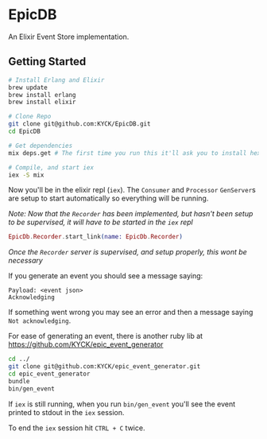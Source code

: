 # EpicDB

An Elixir Event Store implementation.

## Getting Started

```bash
# Install Erlang and Elixir
brew update
brew install erlang
brew install elixir

# Clone Repo
git clone git@github.com:KYCK/EpicDB.git
cd EpicDB

# Get dependencies
mix deps.get # The first time you run this it'll ask you to install hex. Say yes.

# Compile, and start iex
iex -S mix
```

Now you'll be in the elixir repl (`iex`). The `Consumer` and `Processor` `GenServer`s are setup to start automatically so everything will be running.

_Note: Now that the `Recorder` has been implemented, but hasn't been setup to be supervised, it will have to be started in the `iex` repl_

```elixir
EpicDb.Recorder.start_link(name: EpicDb.Recorder)
```

_Once the `Recorder` server is supervised, and setup properly, this wont be necessary_

If you generate an event you should see a message saying:

```
Payload: <event json>
Acknowledging
```

If something went wrong you may see an error and then a message saying `Not acknowledging`.

For ease of generating an event, there is another ruby lib at https://github.com/KYCK/epic_event_generator

```bash
cd ../
git clone git@github.com:KYCK/epic_event_generator.git
cd epic_event_generator
bundle
bin/gen_event
```

If `iex` is still running, when you run `bin/gen_event` you'll see the event printed to stdout in the `iex` session.

To end the `iex` session hit `CTRL + C` twice.
